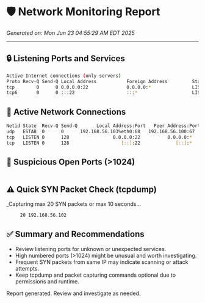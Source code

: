 # 🛡 Network Monitoring Report
_Generated on: Mon Jun 23 04:55:29 AM EDT 2025_

---

## 🔒 Listening Ports and Services
```bash
Active Internet connections (only servers)
Proto Recv-Q Send-Q Local Address           Foreign Address         State       PID/Program name    
tcp        0      0 0.0.0.0:22              0.0.0.0:*               LISTEN      694/sshd: /usr/sbin 
tcp6       0      0 :::22                   :::*                    LISTEN      694/sshd: /usr/sbin 
```

## 🔗 Active Network Connections
```bash
Netid State  Recv-Q Send-Q       Local Address:Port   Peer Address:PortProcess                                  
udp   ESTAB  0      0      192.168.56.103%eth0:68   192.168.56.100:67   users:(("NetworkManager",pid=573,fd=26))
tcp   LISTEN 0      128                0.0.0.0:22          0.0.0.0:*    users:(("sshd",pid=694,fd=7))           
tcp   LISTEN 0      128                   [::]:22             [::]:*    users:(("sshd",pid=694,fd=8))           
```

## 🚩 Suspicious Open Ports (>1024)
```bash
```

## ⚠ Quick SYN Packet Check (tcpdump)
_Capturing max 20 SYN packets or max 10 seconds...
```bash
     20 192.168.56.102
```

## ✅ Summary and Recommendations
- Review listening ports for unknown or unexpected services.
- High numbered ports (>1024) might be unusual and worth investigating.
- Frequent SYN packets from same IP may indicate scanning or attack attempts.
- Keep tcpdump and packet capturing commands optional due to permissions and runtime.

Report generated. Review and investigate as needed.




